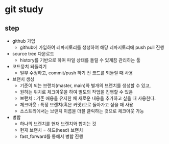 # git study

## step

- github 가입
  - github에 가입하여 레파지토리를 생성하여 해당 레파지토리에 push pull 진행
- source tree 다운로드
  - history를 기반으로 하여 파일 상태를 돌릴 수 있게끔 관리하는 툴
- 코드뭉치 되돌리기
  - 일부 수정하고, commit/push 하기 전 코드를 되돌릴 때 사용
- 브랜치 생성
  - 기준이 되는 브랜치(master, main)와 별개의 브랜치를 생성할 수 있고,
  - 원하는 위치로 체크아웃을 하여 별도의 작업을 진행할 수 있음
  - 브랜치 : 기존 애용을 유지한 채 새로운 내용을 추가하고 싶을 때 사용한다.
  - 체크아웃 : 특정 브랜치(혹은 커밋)으로 돌아가고 싶을 때 사용
  - 소스트리에서는 브랜치 이름을 더블 클릭하는 것으로 체크아웃 가능
- 병합
  - 하나의 브랜치를 현재 브랜치와 합치는 것
  - 현재 브랜치 = 헤드(head) 브랜치
  - fast_forward를 통해서 병합 진행
